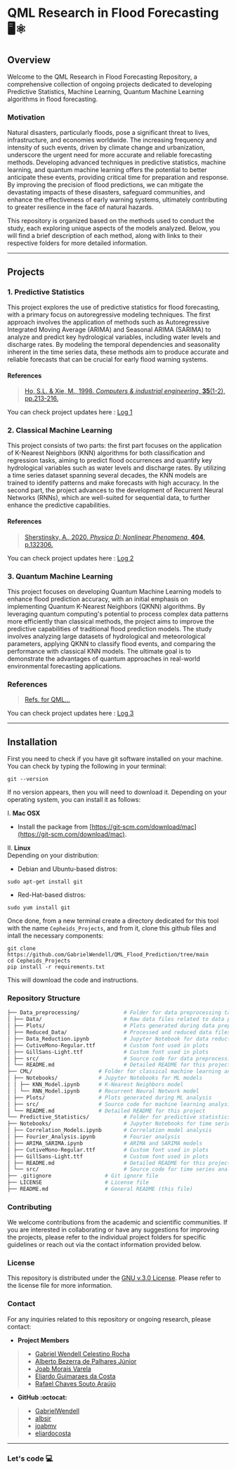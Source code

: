 # QML Research in Flood Forecasting 🖥️⚛️
## Overview
Welcome to the QML Research in Flood Forecasting Repository, a comprehensive collection of ongoing projects dedicated to developing Predictive Statistics, Machine Learning, Quantum Machine Learning algorithms in flood forecasting.

### Motivation
Natural disasters, particularly floods, pose a significant threat to lives, infrastructure, and economies worldwide. The increasing frequency and intensity of such events, driven by climate change and urbanization, underscore the urgent need for more accurate and reliable forecasting methods. Developing advanced techniques in predictive statistics, machine learning, and quantum machine learning offers the potential to better anticipate these events, providing critical time for preparation and response. By improving the precision of flood predictions, we can mitigate the devastating impacts of these disasters, safeguard communities, and enhance the effectiveness of early warning systems, ultimately contributing to greater resilience in the face of natural hazards.

This repository is organized based on the methods used to conduct the study, each exploring unique aspects of the models analyzed. Below, you will find a brief description of each method, along with links to their respective folders for more detailed information.

---

## Projects
### 1. Predictive Statistics
This project explores the use of predictive statistics for flood forecasting, with a primary focus on autoregressive modeling techniques. The first approach involves the application of methods such as Autoregressive Integrated Moving Average (ARIMA) and Seasonal ARIMA (SARIMA) to analyze and predict key hydrological variables, including water levels and discharge rates. By modeling the temporal dependencies and seasonality inherent in the time series data, these methods aim to produce accurate and reliable forecasts that can be crucial for early flood warning systems.


#### References
> [Ho, S.L. & Xie, M., 1998. *Computers & industrial engineering*, **35**(1-2), pp.213-216.](https://www.sciencedirect.com/science/article/abs/pii/S0360835298000667)

You can check project updates here : [Log 1](https://github.com/GabrielWendell/Cepheids_Projects/blob/main/Project_1/README.md)


### 2. Classical Machine Learning
This project consists of two parts: the first part focuses on the application of K-Nearest Neighbors (KNN) algorithms for both classification and regression tasks, aiming to predict flood occurrences and quantify key hydrological variables such as water levels and discharge rates. By utilizing a time series dataset spanning several decades, the KNN models are trained to identify patterns and make forecasts with high accuracy. In the second part, the project advances to the development of Recurrent Neural Networks (RNNs), which are well-suited for sequential data, to further enhance the predictive capabilities.

#### References
> [Sherstinsky, A., 2020. *Physica D: Nonlinear Phenomena*, **404**, p.132306.](https://www.sciencedirect.com/science/article/pii/S0167278919305974?casa_token=MfYQf8rsvmMAAAAA:pXVCO-ry4R0Oj_vLaJ541uyI6dcbQ7VTsAyc_elwYzqZDtFzWBBMB3nUsCbmeyuwNXnYjnyk8yQt)

You can check project updates here : [Log 2](https://github.com/GabrielWendell/Cepheids_Projects/blob/main/Project_2/log_project2.md)


### 3. Quantum Machine Learning
This project focuses on developing Quantum Machine Learning models to enhance flood prediction accuracy, with an initial emphasis on implementing Quantum K-Nearest Neighbors (QKNN) algorithms. By leveraging quantum computing's potential to process complex data patterns more efficiently than classical methods, the project aims to improve the predictive capabilities of traditional flood prediction models. The study involves analyzing large datasets of hydrological and meteorological parameters, applying QKNN to classify flood events, and comparing the performance with classical KNN models. The ultimate goal is to demonstrate the advantages of quantum approaches in real-world environmental forecasting applications.

### References
> [Refs. for QML...]()

You can check project updates here : [Log 3](https://github.com/GabrielWendell/Cepheids_Projects/blob/main/Project_2/log_project2.md)


---

## Installation
First you need to check if you have git software installed on your machine. You can check by typing the following in your terminal:
```terminal
git --version
```

If no version appears, then you will need to download it. Depending on your operating system, you can install it as follows:

I. **Mac OSX**
- Install the package from [https://git-scm.com/download/mac](https://git-scm.com/download/mac).

II. **Linux** \
Depending on your distribution:
   
- Debian and Ubuntu-based distros:
```terminal
sudo apt-get install git
```
- Red-Hat-based distros:
```terminal
sudo yum install git
```

Once done, from a new terminal create a directory dedicated for this tool with the name `Cepheids_Projects`, and from it, clone this github files and intall the necessary components:
```
git clone https://github.com/GabrielWendell/QML_Flood_Prediction/tree/main
cd Cepheids_Projects
pip install -r requirements.txt
```
This will download the code and instructions.


### Repository Structure
```bash
├── Data_preprocessing/              # Folder for data preprocessing tasks
│ ├── Data/                          # Raw data files related to data preprocessing
│ ├── Plots/                         # Plots generated during data preprocessing
│ ├── Reduced_Data/                  # Processed and reduced data files
│ ├── Data_Reduction.ipynb           # Jupyter Notebook for data reduction
│ ├── CutiveMono-Regular.ttf         # Custom font used in plots
│ ├── GillSans-Light.ttf             # Custom font used in plots
│ ├── src/                           # Source code for data preprocessing
│ └── README.md                      # Detailed README for this project
├── CML/                     # Folder for classical machine learning analysis
│ ├── Notebooks/             # Jupyter Notebooks for ML models
│ │ ├── KNN_Model.ipynb      # K-Nearest Neighbors model
│ │ └── RNN_Model.ipynb      # Recurrent Neural Network model
│ ├── Plots/                 # Plots generated during ML analysis
│ ├── src/                   # Source code for machine learning analysis
│ └── README.md              # Detailed README for this project
└── Predictive_Statistics/           # Folder for predictive statistics analysis
├── Notebooks/                       # Jupyter Notebooks for time series models
│ ├── Correlation_Models.ipynb       # Correlation model analysis
│ ├── Fourier_Analysis.ipynb         # Fourier analysis
│ ├── ARIMA_SARIMA.ipynb             # ARIMA and SARIMA models
│ ├── CutiveMono-Regular.ttf         # Custom font used in plots
│ ├── GillSans-Light.ttf             # Custom font used in plots
│ ├── README.md                      # Detailed README for this project
│ └── src/                           # Source code for time series analysis
├── .gitignore                 # Git ignore file
├── LICENSE                    # License file
├── README.md                  # General README (this file)
```

### Contributing
We welcome contributions from the academic and scientific communities. If you are interested in collaborating or have any suggestions for improving the projects, please refer to the individual project folders for specific guidelines or reach out via the contact information provided below.

### License
This repository is distributed under the [GNU v.3.0 License](https://github.com/GabrielWendell/Cepheids_Projects/blob/main/LICENSE). Please refer to the license file for more information.

### Contact
For any inquiries related to this repository or ongoing research, please contact:
- **Project Members**
> - [Gabriel Wendell Celestino Rocha](http://lattes.cnpq.br/0049111339899544)
> - [Alberto Bezerra de Palhares Júnior](http://lattes.cnpq.br/2817599222252879)
> - [Joab Morais Varela](http://lattes.cnpq.br/0545685854714310)
> - [Eliardo Guimaraes da Costa](https://scholar.google.com/citations?user=CJRHpW8AAAAJ&hl=en&oi=ao)
> - [Rafael Chaves Souto Araújo](https://scholar.google.com/citations?user=HhCom8wAAAAJ&hl=en&oi=sra)
- **GitHub :octocat:**
> - [GabrielWendell](https://github.com/GabrielWendell)
> - [albsjr](https://github.com/albsjr)
> - [joabmv](https://github.com/joabmv)
> - [eliardocosta](https://github.com/eliardocosta)

---

### Let's code 💻
